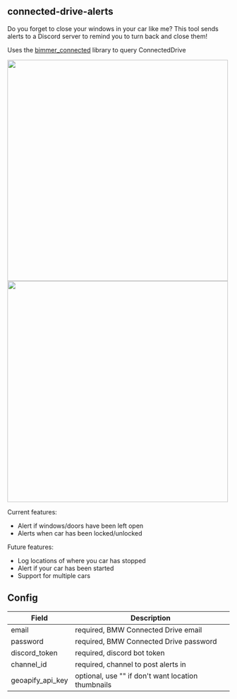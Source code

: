 ## connected-drive-alerts
Do you forget to close your windows in your car like me? This tool sends alerts to a Discord server to remind you to turn back and close them!

Uses the [bimmer_connected](https://github.com/bimmerconnected/bimmer_connected) library to query ConnectedDrive

<p float="left">
<img src="https://i.imgur.com/YfYem0p.jpg" width="500"/>
<img src="https://i.imgur.com/3dqwj4u.jpeg" width="500"/>
</p>

Current features:
- Alert if windows/doors have been left open
- Alerts when car has been locked/unlocked

Future features:
- Log locations of where you car has stopped
- Alert if your car has been started
- Support for multiple cars

## Config

|Field| Description |
|--|--|
| email | required, BMW Connected Drive email |
| password | required, BMW Connected Drive password |
| discord_token | required, discord bot token |
| channel_id | required, channel to post alerts in |
| geoapify_api_key | optional, use "" if don't want location thumbnails |

